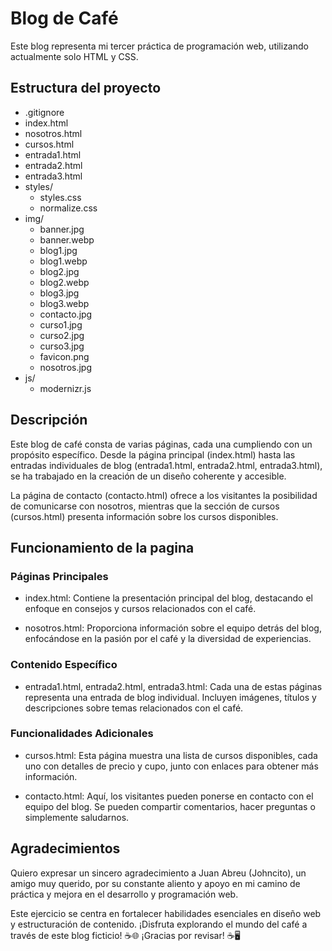 # Blog de Café

Este blog representa mi tercer práctica de programación web, utilizando actualmente solo HTML y CSS.

## Estructura del proyecto

- .gitignore
- index.html
- nosotros.html
- cursos.html
- entrada1.html
- entrada2.html
- entrada3.html
- styles/
  - styles.css
  - normalize.css
- img/
  - banner.jpg
  - banner.webp
  - blog1.jpg
  - blog1.webp
  - blog2.jpg
  - blog2.webp
  - blog3.jpg
  - blog3.webp
  - contacto.jpg
  - curso1.jpg
  - curso2.jpg
  - curso3.jpg
  - favicon.png
  - nosotros.jpg
- js/
  - modernizr.js

## Descripción

Este blog de café consta de varias páginas, cada una cumpliendo con un propósito específico. Desde la página principal (index.html) hasta las entradas individuales de blog (entrada1.html, entrada2.html, entrada3.html), se ha trabajado en la creación de un diseño coherente y accesible.

La página de contacto (contacto.html) ofrece a los visitantes la posibilidad de comunicarse con nosotros, mientras que la sección de cursos (cursos.html) presenta información sobre los cursos disponibles.

## Funcionamiento de la pagina

### Páginas Principales

- index.html: Contiene la presentación principal del blog, destacando el enfoque en consejos y cursos relacionados con el café.

- nosotros.html: Proporciona información sobre el equipo detrás del blog, enfocándose en la pasión por el café y la diversidad de experiencias.

### Contenido Específico

- entrada1.html, entrada2.html, entrada3.html: Cada una de estas páginas representa una entrada de blog individual. Incluyen imágenes, títulos y descripciones sobre temas relacionados con el café.
  
### Funcionalidades Adicionales

- cursos.html: Esta página muestra una lista de cursos disponibles, cada uno con detalles de precio y cupo, junto con enlaces para obtener más información.

- contacto.html: Aquí, los visitantes pueden ponerse en contacto con el equipo del blog. Se pueden compartir comentarios, hacer preguntas o simplemente saludarnos.

## Agradecimientos

Quiero expresar un sincero agradecimiento a Juan Abreu (Johncito), un amigo muy querido, por su constante aliento y apoyo en mi camino de práctica y mejora en el desarrollo y programación web.

 Este ejercicio se centra en fortalecer habilidades esenciales en diseño web y estructuración de contenido. ¡Disfruta explorando el mundo del café a través de este blog ficticio! ☕️🌐
¡Gracias por revisar! ☕️🖥️
